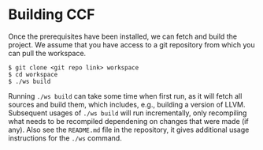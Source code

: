# Building CCF

Once the prerequisites have been installed, we can fetch and build the project.
We assume that you have access to a git repository from which you can pull the workspace.

```console
$ git clone <git repo link> workspace
$ cd workspace
$ ./ws build
```

Running `./ws build` can take some time when first run, as it will fetch all sources and build them, which includes, e.g., building a version of LLVM.
Subsequent usages of `./ws build` will run incrementally, only recompiling what needs to be recompiled dependening on changes that were made (if any).
Also see the `README.md` file in the repository, it gives additional usage instructions for the `./ws` command.
